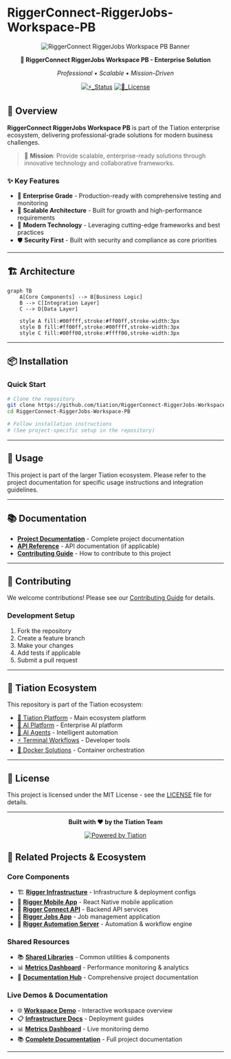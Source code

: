 # RiggerConnect-RiggerJobs-Workspace-PB

<div align="center">

![RiggerConnect RiggerJobs Workspace PB Banner](https://img.shields.io/badge/🔮_TIATION-RiggerConnect_RiggerJobs_Workspace_PB-00FFFF?style=for-the-badge&labelColor=0A0A0A&color=00FFFF)

**🌟 RiggerConnect RiggerJobs Workspace PB - Enterprise Solution**

*Professional • Scalable • Mission-Driven*

[![⚡_Status](https://img.shields.io/badge/⚡_Status-Active_Development-FF00FF?style=flat-square&labelColor=0A0A0A&logo=github&logoColor=white)](https://github.com/tiation/RiggerConnect-RiggerJobs-Workspace-PB)
[![📄_License](https://img.shields.io/badge/📄_License-MIT-00FFFF?style=flat-square&labelColor=0A0A0A&logo=opensourceinitiative&logoColor=white)](https://github.com/tiation/RiggerConnect-RiggerJobs-Workspace-PB/blob/main/LICENSE)

</div>

## 🚀 Overview

**RiggerConnect RiggerJobs Workspace PB** is part of the Tiation enterprise ecosystem, delivering professional-grade solutions for modern business challenges.

> 🎯 **Mission**: Provide scalable, enterprise-ready solutions through innovative technology and collaborative frameworks.

### ✨ Key Features

- 🎯 **Enterprise Grade** - Production-ready with comprehensive testing and monitoring
- 🔧 **Scalable Architecture** - Built for growth and high-performance requirements  
- 🌟 **Modern Technology** - Leveraging cutting-edge frameworks and best practices
- 🛡️ **Security First** - Built with security and compliance as core priorities

---

## 🏗️ Architecture

```mermaid
graph TB
    A[Core Components] --> B[Business Logic]
    B --> C[Integration Layer]
    C --> D[Data Layer]
    
    style A fill:#00ffff,stroke:#ff00ff,stroke-width:3px
    style B fill:#ff00ff,stroke:#00ffff,stroke-width:3px
    style C fill:#00ff00,stroke:#ffff00,stroke-width:3px
```

---

## 📦 Installation

### Quick Start

```bash
# Clone the repository
git clone https://github.com/tiation/RiggerConnect-RiggerJobs-Workspace-PB.git
cd RiggerConnect-RiggerJobs-Workspace-PB

# Follow installation instructions
# (See project-specific setup in the repository)
```

---

## 🎯 Usage

This project is part of the larger Tiation ecosystem. Please refer to the project documentation for specific usage instructions and integration guidelines.

---

## 📚 Documentation

- **[Project Documentation](docs/)** - Complete project documentation
- **[API Reference](docs/api.md)** - API documentation (if applicable)
- **[Contributing Guide](CONTRIBUTING.md)** - How to contribute to this project

---

## 🤝 Contributing

We welcome contributions! Please see our [Contributing Guide](CONTRIBUTING.md) for details.

### Development Setup

1. Fork the repository
2. Create a feature branch
3. Make your changes
4. Add tests if applicable
5. Submit a pull request

---

## 🔮 Tiation Ecosystem

This repository is part of the Tiation ecosystem:

- [🌟 Tiation Platform](https://github.com/tiation/tiation) - Main ecosystem platform
- [🤖 AI Platform](https://github.com/tiation/tiation-ai-platform) - Enterprise AI platform
- [🤖 AI Agents](https://github.com/tiation/tiation-ai-agents) - Intelligent automation
- [⚡ Terminal Workflows](https://github.com/tiation/tiation-terminal-workflows) - Developer tools
- [🐳 Docker Solutions](https://github.com/tiation/tiation-docker-debian) - Container orchestration

---

## 📄 License

This project is licensed under the MIT License - see the [LICENSE](LICENSE) file for details.

---

<div align="center">
  <p>
    <strong>Built with ❤️ by the Tiation Team</strong>
  </p>
  <p>
    <a href="https://github.com/tiation">
      <img src="https://img.shields.io/badge/Powered%20by-Tiation-cyan.svg" alt="Powered by Tiation">
    </a>
  </p>
</div>

## 🔗 Related Projects & Ecosystem

### Core Components
- 🏗️ [**Rigger Infrastructure**](https://github.com/tiation/tiation-rigger-infrastructure) - Infrastructure & deployment configs
- 📱 [**Rigger Mobile App**](https://github.com/tiation/tiation-rigger-mobile-app) - React Native mobile application  
- 🔗 [**Rigger Connect API**](https://github.com/tiation/tiation-rigger-connect-api) - Backend API services
- 💼 [**Rigger Jobs App**](https://github.com/tiation/tiation-rigger-jobs-app) - Job management application
- 🤖 [**Rigger Automation Server**](https://github.com/tiation/tiation-rigger-automation-server) - Automation & workflow engine

### Shared Resources  
- 📚 [**Shared Libraries**](https://github.com/tiation/tiation-rigger-shared-libraries) - Common utilities & components
- 📊 [**Metrics Dashboard**](https://github.com/tiation/tiation-rigger-metrics-dashboard) - Performance monitoring & analytics
- 📖 [**Documentation Hub**](https://github.com/tiation/tiation-rigger-workspace-docs) - Comprehensive project documentation

### Live Demos & Documentation
- 🌐 [**Workspace Demo**](https://tiation.github.io/tiation-rigger-workspace/) - Interactive workspace overview
- 📋 [**Infrastructure Docs**](https://tiation.github.io/tiation-rigger-infrastructure/) - Deployment guides
- 📊 [**Metrics Dashboard**](https://tiation.github.io/tiation-rigger-metrics-dashboard/) - Live monitoring demo
- 📚 [**Complete Documentation**](https://tiation.github.io/tiation-rigger-workspace-docs/) - Full project documentation

---

